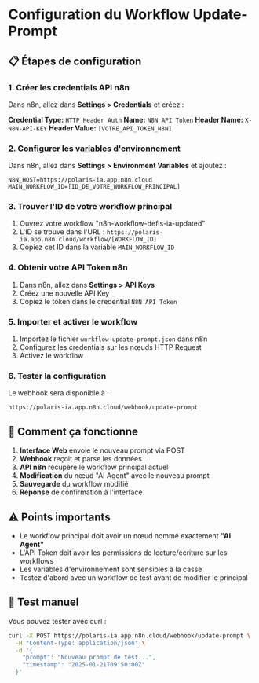 # Configuration du Workflow Update-Prompt

## 📋 Étapes de configuration

### 1. Créer les credentials API n8n

Dans n8n, allez dans **Settings > Credentials** et créez :

**Credential Type:** `HTTP Header Auth`
**Name:** `N8N API Token`
**Header Name:** `X-N8N-API-KEY`
**Header Value:** `[VOTRE_API_TOKEN_N8N]`

### 2. Configurer les variables d'environnement

Dans n8n, allez dans **Settings > Environment Variables** et ajoutez :

```
N8N_HOST=https://polaris-ia.app.n8n.cloud
MAIN_WORKFLOW_ID=[ID_DE_VOTRE_WORKFLOW_PRINCIPAL]
```

### 3. Trouver l'ID de votre workflow principal

1. Ouvrez votre workflow "n8n-workflow-defis-ia-updated"
2. L'ID se trouve dans l'URL : `https://polaris-ia.app.n8n.cloud/workflow/[WORKFLOW_ID]`
3. Copiez cet ID dans la variable `MAIN_WORKFLOW_ID`

### 4. Obtenir votre API Token n8n

1. Dans n8n, allez dans **Settings > API Keys**
2. Créez une nouvelle API Key
3. Copiez le token dans le credential `N8N API Token`

### 5. Importer et activer le workflow

1. Importez le fichier `workflow-update-prompt.json` dans n8n
2. Configurez les credentials sur les nœuds HTTP Request
3. Activez le workflow

### 6. Tester la configuration

Le webhook sera disponible à :
```
https://polaris-ia.app.n8n.cloud/webhook/update-prompt
```

## 🔧 Comment ça fonctionne

1. **Interface Web** envoie le nouveau prompt via POST
2. **Webhook** reçoit et parse les données
3. **API n8n** récupère le workflow principal actuel
4. **Modification** du nœud "AI Agent" avec le nouveau prompt
5. **Sauvegarde** du workflow modifié
6. **Réponse** de confirmation à l'interface

## ⚠️ Points importants

- Le workflow principal doit avoir un nœud nommé exactement **"AI Agent"**
- L'API Token doit avoir les permissions de lecture/écriture sur les workflows
- Les variables d'environnement sont sensibles à la casse
- Testez d'abord avec un workflow de test avant de modifier le principal

## 🧪 Test manuel

Vous pouvez tester avec curl :

```bash
curl -X POST https://polaris-ia.app.n8n.cloud/webhook/update-prompt \
  -H "Content-Type: application/json" \
  -d '{
    "prompt": "Nouveau prompt de test...",
    "timestamp": "2025-01-21T09:50:00Z"
  }'
```
